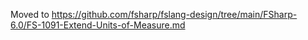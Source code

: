 Moved to https://github.com/fsharp/fslang-design/tree/main/FSharp-6.0/FS-1091-Extend-Units-of-Measure.md